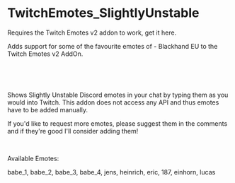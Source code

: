 # TwitchEmotes_SlightlyUnstable

Requires the Twitch Emotes v2 addon to work, get it here. 

Adds support for some of the favourite emotes of <Slightly Unstable> - Blackhand EU to the Twitch Emotes v2 AddOn. 

 

 

Shows Slightly Unstable Discord emotes in your chat by typing them as you would into Twitch. This addon does not access any API and thus emotes have to be added manually. 

If you'd like to request more emotes, please suggest them in the comments and if they're good I'll consider adding them!

 

Available Emotes:

babe_1, babe_2, babe_3, babe_4, jens, heinrich, eric, 187, einhorn, lucas
